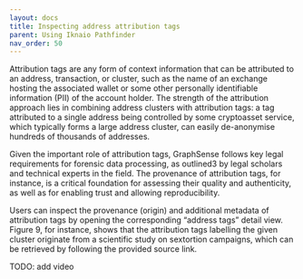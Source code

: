 ```yaml
---
layout: docs
title: Inspecting address attribution tags
parent: Using Iknaio Pathfinder
nav_order: 50
---
```


Attribution tags are any form of context information that can be attributed to an address, transaction, or cluster, such as the name of an exchange hosting the associated wallet or some other personally identifiable information (PII) of the account holder. The strength of the attribution approach lies in combining address clusters with attribution tags: a tag attributed to a single address being controlled by some cryptoasset service, which typically forms a large address cluster, can easily de-anonymise hundreds of thousands of addresses.

Given the important role of attribution tags, GraphSense follows key legal requirements for forensic data processing, as outlined3 by legal scholars and technical experts in the field. The provenance of attribution tags, for instance, is a critical foundation for assessing their quality and authenticity, as well as for enabling trust and allowing reproducibility.

Users can inspect the provenance (origin) and additional metadata of attribution tags by opening the corresponding “address tags” detail view. Figure 9, for instance, shows that the attribution tags labelling the given cluster originate from a scientific study on sextortion campaigns, which can be retrieved by following the provided source link.

TODO: add video


